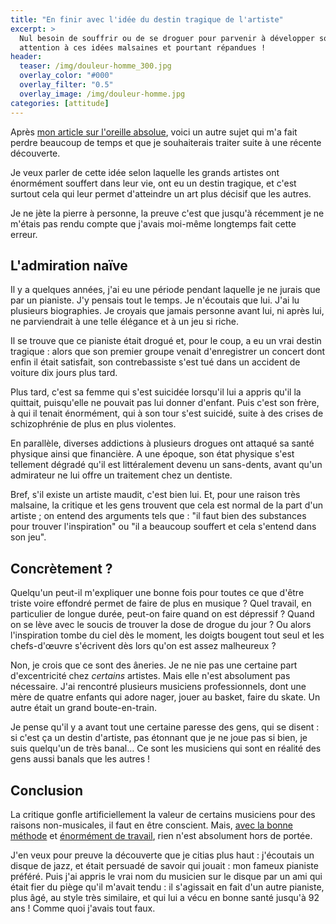 ```yaml
---
title: "En finir avec l'idée du destin tragique de l'artiste"
excerpt: >
  Nul besoin de souffrir ou de se droguer pour parvenir à développer son art, 
  attention à ces idées malsaines et pourtant répandues !
header:
  teaser: /img/douleur-homme_300.jpg
  overlay_color: "#000"
  overlay_filter: "0.5"
  overlay_image: /img/douleur-homme.jpg
categories: [attitude]
---
```


Après [mon article sur l'oreille absolue][oreille-absolue], voici un autre 
sujet qui m'a fait perdre beaucoup de temps et que je souhaiterais traiter 
suite à une récente découverte.

Je veux parler de cette idée selon laquelle les grands artistes ont énormément 
souffert dans leur vie, ont eu un destin tragique, et c'est surtout cela qui 
leur permet d'atteindre un art plus décisif que les autres.

Je ne jète la pierre à personne, la preuve c'est que jusqu'à récemment je ne 
m'étais pas rendu compte que j'avais moi-même longtemps fait cette erreur.

## L'admiration naïve

Il y a quelques années, j'ai eu une période pendant laquelle je ne jurais que 
par un pianiste. J'y pensais tout le temps. Je n'écoutais que lui. J'ai lu 
plusieurs biographies. Je croyais que jamais personne avant lui, ni après lui, 
ne parviendrait à une telle élégance et à un jeu si riche.

Il se trouve que ce pianiste était drogué et, pour le coup, a eu un vrai destin 
tragique : alors que son premier groupe venait d'enregistrer un concert dont 
enfin il était satisfait, son contrebassiste s'est tué dans un accident de 
voiture dix jours plus tard.

Plus tard, c'est sa femme qui s'est suicidée lorsqu'il lui a appris qu'il la 
quittait, puisqu'elle ne pouvait pas lui donner d'enfant. Puis c'est son frère, 
à qui il tenait énormément, qui à son tour s'est suicidé, suite à des crises de 
schizophrénie de plus en plus violentes.

En parallèle, diverses addictions à plusieurs drogues ont attaqué sa santé 
physique ainsi que financière. A une époque, son état physique s'est tellement 
dégradé qu'il est littéralement devenu un sans-dents, avant qu'un admirateur ne 
lui offre un traitement chez un dentiste.

Bref, s'il existe un artiste maudit, c'est bien lui. Et, pour une raison très 
malsaine, la critique et les gens trouvent que cela est normal de la part d'un 
artiste ; on entend des arguments tels que : "il faut bien des substances pour 
trouver l'inspiration" ou "il a beaucoup souffert et cela s'entend dans son 
jeu".

## Concrètement ?

Quelqu'un peut-il m'expliquer une bonne fois pour toutes ce que d'être triste 
voire effondré permet de faire de plus en musique ? Quel travail, en 
particulier de longue durée, peut-on faire quand on est dépressif ? Quand on se 
lève avec le soucis de trouver la dose de drogue du jour ? Ou alors 
l'inspiration tombe du ciel dès le moment, les doigts bougent tout seul et les 
chefs-d'œuvre s'écrivent dès lors qu'on est assez malheureux ?

Non, je crois que ce sont des âneries. Je ne nie pas une certaine part 
d'excentricité chez *certains* artistes. Mais elle n'est absolument pas 
nécessaire. J'ai rencontré plusieurs musiciens professionnels, dont une mère de 
quatre enfants qui adore nager, jouer au basket, faire du skate. Un autre était 
un grand boute-en-train.

Je pense qu'il y a avant tout une certaine paresse des gens, qui se disent : si 
c'est ça un destin d'artiste, pas étonnant que je ne joue pas si bien, je suis 
quelqu'un de très banal… Ce sont les musiciens qui sont en réalité des gens 
aussi banals que les autres !

## Conclusion

La critique gonfle artificiellement la valeur de certains musiciens pour des 
raisons non-musicales, il faut en être conscient. Mais, [avec la bonne 
méthode][attitude] et [énormément de travail][theorie], rien n'est absolument 
hors de portée.

J'en veux pour preuve la découverte que je citias plus haut : j'écoutais un 
disque de jazz, et était persuadé de savoir qui jouait : mon fameux pianiste 
préféré. Puis j'ai appris le vrai nom du musicien sur le disque par un ami qui 
était fier du piège qu'il m'avait tendu : il s'agissait en fait d'un autre 
pianiste, plus âgé, au style très similaire, et qui lui a vécu en bonne santé 
jusqu'à 92 ans ! Comme quoi j'avais tout faux.

[oreille-absolue]:/oreille-absolue-ou-relative/
[stage-pro]:/stage-musicien-professionnel/
[attitude]:/attitude/
[theorie]:/theorie/
